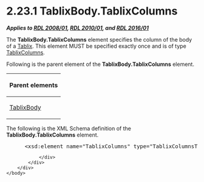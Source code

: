 <html dir="LTR" xmlns:mshelp="http://msdn.microsoft.com/mshelp" xmlns:ddue="http://ddue.schemas.microsoft.com/authoring/2003/5" xmlns:xlink="http://www.w3.org/1999/xlink" xmlns:tool="http://www.microsoft.com/tooltip">
    <head>
        <meta http-equiv="Content-Type" content="text/html; CHARSET=utf-8"></meta>
        <meta name="save" content="history"></meta>
        <title>2.23.1 TablixBody.TablixColumns</title>
        <xml>
            <mshelp:toctitle title="2.23.1 TablixBody.TablixColumns"></mshelp:toctitle>
            <mshelp:rltitle title="[MS-RDL]: TablixBody.TablixColumns"></mshelp:rltitle>
            <mshelp:keyword index="A" term="8dc4048c-caa2-4dbd-991c-d1645a0954b3"></mshelp:keyword>
            <mshelp:attr name="DCSext.ContentType" value="open specification"></mshelp:attr>
            <mshelp:attr name="AssetID" value="8dc4048c-caa2-4dbd-991c-d1645a0954b3"></mshelp:attr>
            <mshelp:attr name="TopicType" value="kbRef"></mshelp:attr>
            <mshelp:attr name="DCSext.Title" value="[MS-RDL]: TablixBody.TablixColumns" />
        </xml>
    </head>
    <body>
        <div id="header">
            <h1 class="heading">2.23.1 TablixBody.TablixColumns</h1>
        </div>
        <div id="mainSection">
            <div id="mainBody">
                <div id="allHistory" class="saveHistory"></div>
                <div id="sectionSection0" class="section" name="collapseableSection">
                    

<p><b><i>Applies to </i></b><a href="1e855f94-4617-47e4-b89e-0856c6cb420f.md"><b><i>RDL 2008/01</i></b></a><b><i>,
</i></b><a href="3428e690-a348-4ec7-8a6a-8efb42d2cdee.md"><b><i>RDL 2010/01</i></b></a><b><i>,
and </i></b><a href="52ce3983-2bfc-4e72-9359-42aaf5fe4509.md"><b><i>RDL 2016/01</i></b></a></p>

<p>The <b>TablixBody.TablixColumns</b> element specifies the
column of the body of a <a href="e42fb86e-799a-4202-8845-ac38831efccb.md">Tablix</a>.
This element MUST be specified exactly once and is of type <a href="f438c69f-0318-4f96-876a-e3d0af108e54.md">TablixColumns</a>.</p>

<p>Following is the parent element of the <b>TablixBody.TablixColumns</b>
element. </p>

<table>
 <thead>
  <tr>
   <th>
   <p>Parent elements</p>
   </th>
  </tr>
 </thead>
 <tr>
  <td>
  <p><a href="3a4ea889-ce18-43be-940c-2dede59ea640.md">TablixBody</a></p>
  </td>
 </tr>
</table>

<p>The following is the XML Schema definition of the <b>TablixBody.TablixColumns</b>
element.</p>

<dl>
<dd>
<div><pre> &lt;xsd:element name=&quot;TablixColumns&quot; type=&quot;TablixColumnsType&quot; minOccurs=&quot;1&quot; maxOccurs=&quot;1&quot; /&gt;
</pre></div>
</dd></dl>


                </div>
            </div>
        </div>
    </body>
</html>
